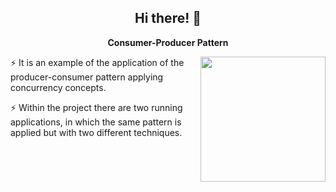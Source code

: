 <h2 align="center">Hi there! 👋</h2>
<p align="center">
  <b>Consumer-Producer Pattern</b>
</p>

<img align='right' src='https://media.giphy.com/media/bcKmIWkUMCjVm/giphy.gif' width='200"'>

:zap: It is an example of the application of the producer-consumer pattern applying concurrency concepts.

:zap: Within the project there are two running applications, in which the same pattern is applied but with two different techniques.
